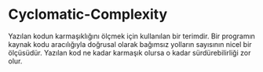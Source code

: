 # Cyclomatic-Complexity
Yazılan kodun karmaşıklığını ölçmek için kullanılan bir terimdir. Bir programın kaynak kodu aracılığıyla doğrusal olarak bağımsız yolların sayısının nicel bir ölçüsüdür. Yazılan kod ne kadar karmaşık olursa o kadar sürdürebilirliği zor olur.
